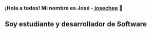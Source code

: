 ### ¡Hola a todos! Mi nombre es José - [josechee](https://www.linkedin.com/in/josechee/) 👋

## Soy estudiante y desarrollador de Software
